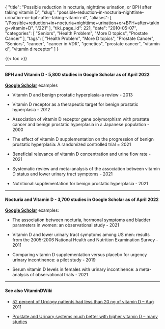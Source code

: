 {
    "title": "Possible reduction in nocturia, nighttime urination, or BPH after taking vitamin D",
    "slug": "possible-reduction-in-nocturia-nighttime-urination-or-bph-after-taking-vitamin-d",
    "aliases": [
        "/Possible+reduction+in+nocturia+nighttime+urination+or+BPH+after+taking+vitamin+D",
        "/221"
    ],
    "tiki_page_id": 221,
    "date": "2010-05-07",
    "categories": [
        "Seniors",
        "Health Problem",
        "More D topics",
        "Prostate Cancer"
    ],
    "tags": [
        "Health Problem",
        "More D topics",
        "Prostate Cancer",
        "Seniors",
        "cancer",
        "cancer in VDR",
        "genetics",
        "prostate cancer",
        "vitamin d",
        "vitamin d receptor"
    ]
}


{{< toc >}} 

---

#### BPH and Vitamin D - 5,800 studies in Google Scholar as of April 2022

 **[Google Scholar](https://scholar.google.com/scholar?hl=en&as_sdt=0%2C48&q=bph+%22vitamin+d%22&btnG=)**  examples

* Vitamin D and benign prostatic hyperplasia-a review - 2013

* Vitamin D receptor as a therapeutic target for benign prostatic hyperplasia - 2012

* Association of vitamin D receptor gene polymorphism with prostate cancer and benign prostatic hyperplasia in a Japanese population - 2000

* The effect of vitamin D supplementation on the progression of benign prostatic hyperplasia: A randomized controlled trial = 2021

* Beneficial relevance of vitamin D concentration and urine flow rate - 2021 

* Systematic review and meta-analysis of the association between vitamin D status and lower urinary tract symptoms - 2021

* Nutritional supplementation for benign prostatic hyperplasia - 2021

---

#### Nocturia and Vitamin D - 3,700 studies in Google Scholar as of April 2022

 **[Google Scholar](https://scholar.google.com/scholar?hl=en&as_sdt=0%2C48&q=nocturia+%22vitamin+d%22&btnG=googlescla)**  examples:

* The association between nocturia, hormonal symptoms and bladder parameters in women: an observational study - 2021

* Vitamin D and lower urinary tract symptoms among US men: results from the 2005-2006 National Health and Nutrition Examination Survey - 2011

* Comparing vitamin D supplementation versus placebo for urgency urinary incontinence: a pilot study - 2019

* Serum vitamin D levels in females with urinary incontinence: a meta-analysis of observational trials - 2021

---

#### See also VitaminDWiki

* [52 percent of Urology patients had less than 20 ng of vitamin D – Aug 2011](/posts/52-percent-of-urology-patients-had-less-than-20-ng-of-vitamin-d)

* [Prostate and Urinary systems much better with higher vitamin D – many studies](/posts/prostate-and-urinary-systems-much-better-with-higher-vitamin-d-many-studies)